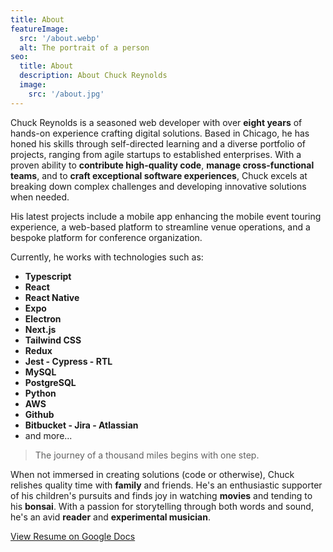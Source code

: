 ```yaml
---
title: About
featureImage:
  src: '/about.webp'
  alt: The portrait of a person
seo:
  title: About
  description: About Chuck Reynolds
  image:
    src: '/about.jpg'
---
```


Chuck Reynolds is a seasoned web developer with over <b>eight years</b> of hands-on experience crafting digital solutions. Based in Chicago, he has honed his skills through self-directed learning and a diverse portfolio of projects, ranging from agile startups to established enterprises. With a proven ability to <b>contribute high-quality code</b>, <b>manage cross-functional teams</b>, and to <b>craft exceptional software experiences</b>, Chuck excels at breaking down complex challenges and developing innovative solutions when needed.

His latest projects include a mobile app enhancing the mobile event touring experience, a web-based platform to streamline venue operations, and a bespoke platform for conference organization.

Currently, he works with technologies such as: <ul><li><b>Typescript</b></li> <li><b>React</b></li> <li><b>React Native</b></li> <li><b>Expo</b></li> <li><b>Electron</b></li> <li><b>Next.js</b></li> <li><b>Tailwind CSS</b></li> <li><b>Redux</b></li> <li><b>Jest - Cypress - RTL</b></li> <li><b>MySQL</b></li> <li><b>PostgreSQL</b></li> <li><b>Python</b></li> <li><b>AWS</b></li> <li><b>Github</b></li> <li><b>Bitbucket - Jira - Atlassian</b></li> <li>and more...</li></ul>

> The journey of a thousand miles begins with one step.

When not immersed in creating solutions (code or otherwise), Chuck relishes quality time with <b>family</b> and friends. He's an enthusiastic supporter of his children's pursuits and finds joy in watching <b>movies</b> and tending to his <b>bonsai</b>. With a passion for storytelling through both words and sound, he's an avid <b>reader</b> and <b>experimental musician</b>.

[View Resume on Google Docs](https://docs.google.com/document/d/1mBZcqGMvVO2OweUiErYkA42e_sxdkLKjYHBSnPLIoNw/edit?usp=sharing)
